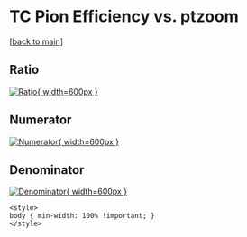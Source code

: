 # TC Pion Efficiency vs. ptzoom

[[back to main](./)]



## Ratio

[![Ratio](../mtv/var/TC_211_eff_stack_ptzoom.png){ width=600px }](../mtv/var/TC_211_eff_stack_ptzoom.pdf)

## Numerator

[![Numerator](../mtv/num/TC_211_eff_stack_ptzoom_num0.png){ width=600px }](../mtv/num/TC_211_eff_stack_ptzoom_num0.pdf)

## Denominator

[![Denominator](../mtv/den/TC_211_eff_stack_ptzoom_den.png){ width=600px }](../mtv/den/TC_211_eff_stack_ptzoom_den.pdf)


``` {=html}
<style>
body { min-width: 100% !important; }
</style>
```
